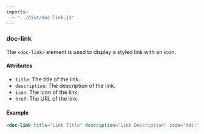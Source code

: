 ```yaml
---
imports:
  - "../dist/doc-link.js"
---
```


### doc-link

The `<doc-link>` element is used to display a styled link with an icon.

#### Attributes

- `title`: The title of the link.
- `description`: The description of the link.
- `icon`: The icon of the link.
- `href`: The URL of the link.

#### Example

```html
<doc-link title="Link Title" description="Link Description" icon="mdi:link" href="https://example.com"></doc-link>
```

<doc-link title="Link Title" description="Link Description" icon="mdi:link" href="https://example.com"></doc-link>
